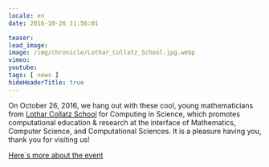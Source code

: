 ```yaml
---
locale: en
date: 2016-10-26 11:56:01

teaser:
lead_image:
image: /img/chronicle/Lothar_Collatz_School.jpg.webp
vimeo:
youtube:
tags: [ news ]
hideHeaderTitle: true
---
```


On October 26, 2016, we hang out with these cool, young mathematicians from [Lothar Collatz School](https://www.c3s.uni-hamburg.de/) for Computing in Science, which promotes computational education & research at the interface of Mathematics, Computer Science, and Computational Sciences. It is a pleasure having you, thank you for visiting us!

[Here´s more about the event](http://www.math.uni-hamburg.de/siamchapter/news_013.html)


